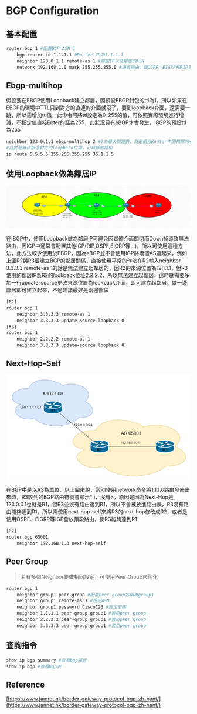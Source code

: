 # BGP Configuration #

## 基本配置 ##

```bash
router bgp 1 #配置BGP ASN 1
    bgp router-id 1.1.1.1 #Router-ID為1.1.1.1
    neighbor 123.0.1.1 remote-as 1 #鄰居IP以及鄰居的ASN
    network 192.168.1.0 mask 255.255.255.0 #通告路由，跟OSPF、EIGRP和RIP等IGP不同，BGP的Network不是通告介面，而是只要路由表中有的，不管從甚麼路由協定拿到的路由，就算介面中沒有，也可以通告出來
```

## Ebgp-multihop ##

假設要在EBGP使用Loopback建立鄰居，因預設EBGP封包的ttl為1，所以如果在EBGP的環境中TTL只到對方的直連的介面就沒了，要到loopback介面，還需要一跳，所以需增加ttl值，此命令可將ttl設定為0-255的值，可依照實際環境進行增減，不指定值直接Enter的話為255，此狀況只有eBGP才會發生，IBGP的預設ttl為255

```bash
neighbor 123.0.1.1 ebgp-multihop 2 #2為最大跳躍數，就是兩台Router中間相隔的Hop數目，依照實際情況更改
#且要是無法抵達對方的loopback位置，可寫靜態路由
ip route 5.5.5.5 255.255.255.255 35.1.1.5 
```

## 使用Loopback做為鄰居IP ##

![](Image/update-source.png)

在IBGP中，使用Loopback做為鄰居IP可避免因實體介面關閉而Down掉導致無法路由，因IGP中通常會配置其他IGP(RIP,OSPF,EIGRP等...)，所以可使用這種方法，此方法較少使用於EBGP，因為eBGP並不會使用IGP將兩個AS連起來，例如上圖R2與R3要建立BGP的鄰居關係，直接使用平常的作法在R2輸入neighbor 3.3.3.3 remote-as 1的話是無法建立起鄰居的，因R2的來源位置為12.1.1.1，但R3使用的鄰居IP為R2的lookback位址2.2.2.2，所以無法建立起鄰居，這時就需要多加一行update-source更改來源位置為lookback介面，即可建立起鄰居，做一邊鄰居即可建立起來，不過建議最好是兩邊都做

```bash
[R2]
router bgp 1
    neighbor 3.3.3.3 remote-as 1 
    neighbor 3.3.3.3 update-source loopback 0
[R3]
router bgp 1
    neighbor 2.2.2.2 remote-as 1
    neighbor 3.3.3.3 update-source loopback 0
```

## Next-Hop-Self ##

![](Image/Next-Hop-Self.png)

在BGP中是以AS為單位，以上圖來說，當R1使用network命令將1.1.1.0路由發佈出來時，R3收到的BGP路由符號會顯示* i，沒有>，原因是因為Next-Hop是123.0.0.1也就是R1，但R3並沒有路由達到R1，所以不會被放進路由表，R3沒有路由能夠達到R1，所以需使用next-hop-self來將R3的next-hop修改成R2，或者是使用OSPF、EIGRP等IGP發放預設路由，使R3能夠達到R1

```bash
[R2]
router bgp 65001 
    neighbor 192.168.1.3 next-hop-self 
```

## Peer Group ##

>若有多個Neighbor要做相同設定，可使用Peer Group來簡化

```bash
router bgp 1
    neighbor group1 peer-group #配置peer group名稱為group1
    neighbor group1 remote-as 1 #設定ASN
    neighbor group1 password Cisco123 #設定密碼
    neighbor 1.1.1.1 peer-group group1 #套用peer group
    neighbor 2.2.2.2 peer-group group1 #套用peer group 
    neighbor 3.3.3.3 peer-group group1 #套用peer group
```

## 查詢指令 ##

```bash
show ip bgp summary #查看bgp鄰居
show ip bgp #查看bgp表
```

## Reference ##

[https://www.jannet.hk/border-gateway-protocol-bgp-zh-hant/](https://www.jannet.hk/border-gateway-protocol-bgp-zh-hant/)